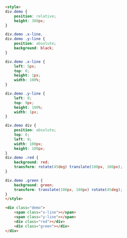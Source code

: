 
<style>
.markdown-section iframe[data-id="0"],
.markdown-section iframe[data-id="1"],
.markdown-section iframe[data-id="2"] {
    height: 400px;
}
</style>

[](../_iframe/前端实验室/transform-多值-0.html ':include data-id=0')

<!-- run -->
```html

<style>
div.demo {
	position: relative;
	height: 300px;
}

div.demo .x-line,
div.demo .y-line {
	position: absolute;
	background: black;
}

div.demo .x-line {
	left: 5px;
	top: 0;
	height: 1px;
	width: 100%;
}

div.demo .y-line {
	left: 0;
	top: 9px;
	height: 100%;
	width: 1px;
}

div.demo div {
	position: absolute;
	top: 0;
	left: 0;
	width: 100px;
	height: 100px;
}
div.demo .red {
	background: red;
	transform: rotate(45deg) translate(100px, 100px);
}

div.demo .green {
	background: green;
	transform: translate(100px, 100px) rotate(45deg);
}
</style>

<div class="demo">
	<span class="x-line"></span>
	<span class="y-line"></span>
	<div class="red"></div>
	<div class="green"></div>
</div>
```
